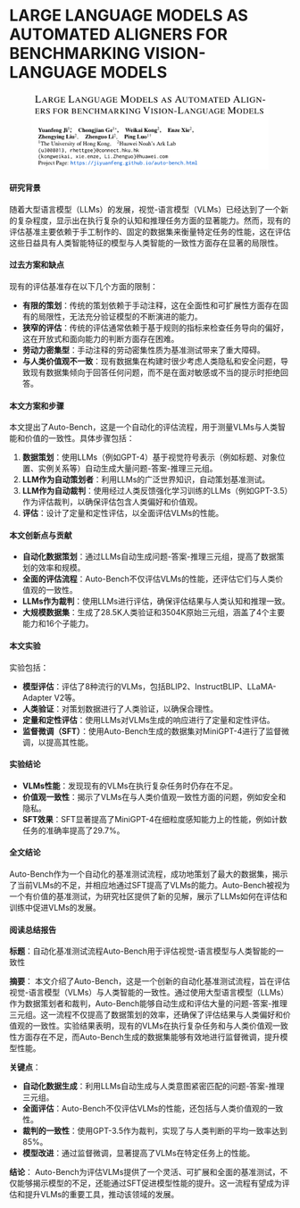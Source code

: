 # LARGE LANGUAGE MODELS AS AUTOMATED ALIGNERS FOR BENCHMARKING VISION-LANGUAGE MODELS

<figure><img src="../.gitbook/assets/image (2) (1) (1).png" alt=""><figcaption></figcaption></figure>

#### 研究背景

随着大型语言模型（LLMs）的发展，视觉-语言模型（VLMs）已经达到了一个新的复杂程度，显示出在执行复杂的认知和推理任务方面的显著能力。然而，现有的评估基准主要依赖于手工制作的、固定的数据集来衡量特定任务的性能，这在评估这些日益具有人类智能特征的模型与人类智能的一致性方面存在显著的局限性。

#### 过去方案和缺点

现有的评估基准存在以下几个方面的限制：

* **有限的策划**：传统的策划依赖于手动注释，这在全面性和可扩展性方面存在固有的局限性，无法充分验证模型的不断演进的能力。
* **狭窄的评估**：传统的评估通常依赖于基于规则的指标来检查任务导向的偏好，这在开放式和面向能力的判断方面存在困难。
* **劳动力密集型**：手动注释的劳动密集性质为基准测试带来了重大障碍。
* **与人类价值观不一致**：现有数据集在构建时很少考虑人类隐私和安全问题，导致现有数据集倾向于回答任何问题，而不是在面对敏感或不当的提示时拒绝回答。

#### 本文方案和步骤

本文提出了Auto-Bench，这是一个自动化的评估流程，用于测量VLMs与人类智能和价值的一致性。具体步骤包括：

1. **数据策划**：使用LLMs（例如GPT-4）基于视觉符号表示（例如标题、对象位置、实例关系等）自动生成大量问题-答案-推理三元组。
2. **LLM作为自动策划者**：利用LLMs的广泛世界知识，自动策划基准测试。
3. **LLM作为自动裁判**：使用经过人类反馈强化学习训练的LLMs（例如GPT-3.5）作为评估裁判，以确保评估包含人类偏好和价值观。
4. **评估**：设计了定量和定性评估，以全面评估VLMs的性能。

#### 本文创新点与贡献

* **自动化数据策划**：通过LLMs自动生成问题-答案-推理三元组，提高了数据策划的效率和规模。
* **全面的评估流程**：Auto-Bench不仅评估VLMs的性能，还评估它们与人类价值观的一致性。
* **LLMs作为裁判**：使用LLMs进行评估，确保评估结果与人类认知和推理一致。
* **大规模数据集**：生成了28.5K人类验证和3504K原始三元组，涵盖了4个主要能力和16个子能力。

#### 本文实验

实验包括：

* **模型评估**：评估了8种流行的VLMs，包括BLIP2、InstructBLIP、LLaMA-Adapter V2等。
* **人类验证**：对策划数据进行了人类验证，以确保合理性。
* **定量和定性评估**：使用LLMs对VLMs生成的响应进行了定量和定性评估。
* **监督微调（SFT）**：使用Auto-Bench生成的数据集对MiniGPT-4进行了监督微调，以提高其性能。

#### 实验结论

* **VLMs性能**：发现现有的VLMs在执行复杂任务时仍存在不足。
* **价值观一致性**：揭示了VLMs在与人类价值观一致性方面的问题，例如安全和隐私。
* **SFT效果**：SFT显著提高了MiniGPT-4在细粒度感知能力上的性能，例如计数任务的准确率提高了29.7%。

#### 全文结论

Auto-Bench作为一个自动化的基准测试流程，成功地策划了最大的数据集，揭示了当前VLMs的不足，并相应地通过SFT提高了VLMs的能力。Auto-Bench被视为一个有价值的基准测试，为研究社区提供了新的见解，展示了LLMs如何在评估和训练中促进VLMs的发展。

#### 阅读总结报告

**标题**：自动化基准测试流程Auto-Bench用于评估视觉-语言模型与人类智能的一致性

**摘要**： 本文介绍了Auto-Bench，这是一个创新的自动化基准测试流程，旨在评估视觉-语言模型（VLMs）与人类智能的一致性。通过使用大型语言模型（LLMs）作为数据策划者和裁判，Auto-Bench能够自动生成和评估大量的问题-答案-推理三元组。这一流程不仅提高了数据策划的效率，还确保了评估结果与人类偏好和价值观的一致性。实验结果表明，现有的VLMs在执行复杂任务和与人类价值观一致性方面存在不足，而Auto-Bench生成的数据集能够有效地进行监督微调，提升模型性能。

**关键点**：

* **自动化数据生成**：利用LLMs自动生成与人类意图紧密匹配的问题-答案-推理三元组。
* **全面评估**：Auto-Bench不仅评估VLMs的性能，还包括与人类价值观的一致性。
* **裁判的一致性**：使用GPT-3.5作为裁判，实现了与人类判断的平均一致率达到85%。
* **模型改进**：通过监督微调，显著提高了VLMs在特定任务上的性能。

**结论**： Auto-Bench为评估VLMs提供了一个灵活、可扩展和全面的基准测试，不仅能够揭示模型的不足，还能通过SFT促进模型性能的提升。这一流程有望成为评估和提升VLMs的重要工具，推动该领域的发展。
